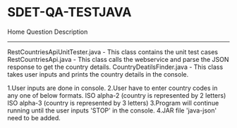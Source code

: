 # SDET-QA-TESTJAVA
Home Question
Description
***********
RestCountriesApiUnitTester.java - This class contains the unit test cases
RestCountriesApi.java - This class calls the webservice and parse the JSON response to get the country details.
CountryDeatilsFinder.java - This class takes user inputs and prints the country details in the console.

1.User inputs are done in console.
2.User have to enter country codes in any one of below formats.
  ISO alpha-2 (country is represented by 2 letters) 
  ISO alpha-3 (country is represented by 3 letters)
3.Program will continue running until the user inputs 'STOP' in the console.
4.JAR file 'java-json' need to be added.
